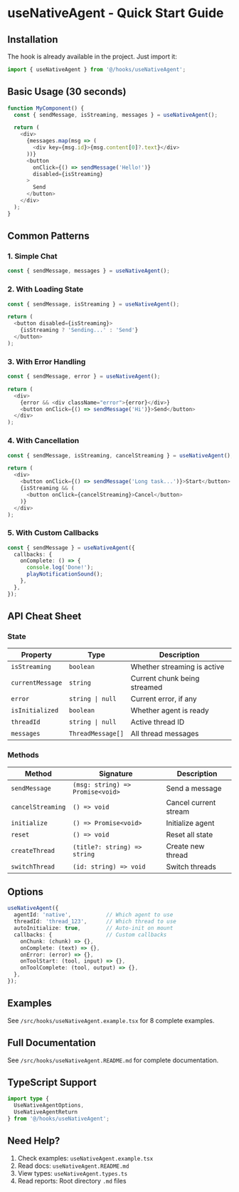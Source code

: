 # useNativeAgent - Quick Start Guide

## Installation

The hook is already available in the project. Just import it:

```typescript
import { useNativeAgent } from '@/hooks/useNativeAgent';
```

## Basic Usage (30 seconds)

```typescript
function MyComponent() {
  const { sendMessage, isStreaming, messages } = useNativeAgent();

  return (
    <div>
      {messages.map(msg => (
        <div key={msg.id}>{msg.content[0]?.text}</div>
      ))}
      <button
        onClick={() => sendMessage('Hello!')}
        disabled={isStreaming}
      >
        Send
      </button>
    </div>
  );
}
```

## Common Patterns

### 1. Simple Chat
```typescript
const { sendMessage, messages } = useNativeAgent();
```

### 2. With Loading State
```typescript
const { sendMessage, isStreaming } = useNativeAgent();

return (
  <button disabled={isStreaming}>
    {isStreaming ? 'Sending...' : 'Send'}
  </button>
);
```

### 3. With Error Handling
```typescript
const { sendMessage, error } = useNativeAgent();

return (
  <div>
    {error && <div className="error">{error}</div>}
    <button onClick={() => sendMessage('Hi')}>Send</button>
  </div>
);
```

### 4. With Cancellation
```typescript
const { sendMessage, isStreaming, cancelStreaming } = useNativeAgent();

return (
  <div>
    <button onClick={() => sendMessage('Long task...')}>Start</button>
    {isStreaming && (
      <button onClick={cancelStreaming}>Cancel</button>
    )}
  </div>
);
```

### 5. With Custom Callbacks
```typescript
const { sendMessage } = useNativeAgent({
  callbacks: {
    onComplete: () => {
      console.log('Done!');
      playNotificationSound();
    },
  },
});
```

## API Cheat Sheet

### State
| Property | Type | Description |
|----------|------|-------------|
| `isStreaming` | `boolean` | Whether streaming is active |
| `currentMessage` | `string` | Current chunk being streamed |
| `error` | `string \| null` | Current error, if any |
| `isInitialized` | `boolean` | Whether agent is ready |
| `threadId` | `string \| null` | Active thread ID |
| `messages` | `ThreadMessage[]` | All thread messages |

### Methods
| Method | Signature | Description |
|--------|-----------|-------------|
| `sendMessage` | `(msg: string) => Promise<void>` | Send a message |
| `cancelStreaming` | `() => void` | Cancel current stream |
| `initialize` | `() => Promise<void>` | Initialize agent |
| `reset` | `() => void` | Reset all state |
| `createThread` | `(title?: string) => string` | Create new thread |
| `switchThread` | `(id: string) => void` | Switch threads |

## Options

```typescript
useNativeAgent({
  agentId: 'native',           // Which agent to use
  threadId: 'thread_123',      // Which thread to use
  autoInitialize: true,        // Auto-init on mount
  callbacks: {                 // Custom callbacks
    onChunk: (chunk) => {},
    onComplete: (text) => {},
    onError: (error) => {},
    onToolStart: (tool, input) => {},
    onToolComplete: (tool, output) => {},
  },
});
```

## Examples

See `/src/hooks/useNativeAgent.example.tsx` for 8 complete examples.

## Full Documentation

See `/src/hooks/useNativeAgent.README.md` for complete documentation.

## TypeScript Support

```typescript
import type {
  UseNativeAgentOptions,
  UseNativeAgentReturn
} from '@/hooks/useNativeAgent';
```

## Need Help?

1. Check examples: `useNativeAgent.example.tsx`
2. Read docs: `useNativeAgent.README.md`
3. View types: `useNativeAgent.types.ts`
4. Read reports: Root directory `.md` files
